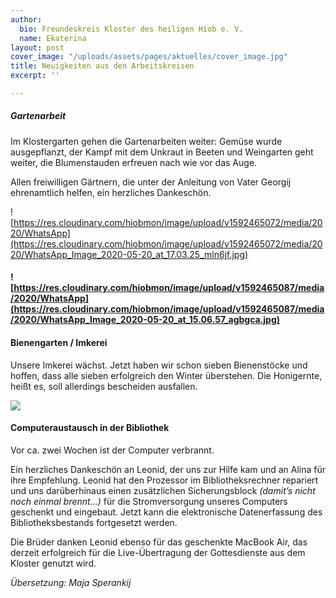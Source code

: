 ```yaml
---
author:
  bio: Freundeskreis Kloster des heiligen Hiob e. V.
  name: Ekaterina
layout: post
cover_image: "/uploads/assets/pages/aktuelles/cover_image.jpg"
title: Neuigkeiten aus den Arbeitskreisen
excerpt: ''

---
```

##### Gartenarbeit

Im Klostergarten gehen die Gartenarbeiten weiter: Gemüse wurde ausgepflanzt, der Kampf mit dem Unkraut in Beeten und Weingarten geht weiter, die Blumenstauden erfreuen nach wie vor das Auge.

Allen freiwilligen Gärtnern, die unter der Anleitung von Vater Georgij ehrenamtlich helfen, ein herzliches Dankeschön.

![https://res.cloudinary.com/hiobmon/image/upload/v1592465072/media/2020/WhatsApp](https://res.cloudinary.com/hiobmon/image/upload/v1592465072/media/2020/WhatsApp_Image_2020-05-20_at_17.03.25_mln6jf.jpg)

#### ![https://res.cloudinary.com/hiobmon/image/upload/v1592465087/media/2020/WhatsApp](https://res.cloudinary.com/hiobmon/image/upload/v1592465087/media/2020/WhatsApp_Image_2020-05-20_at_15.06.57_agbgca.jpg)

#### Bienengarten / Imkerei

Unsere Imkerei wächst. Jetzt haben wir schon sieben Bienenstöcke und hoffen, dass alle sieben erfolgreich den Winter überstehen. Die Honigernte, heißt es, soll allerdings bescheiden ausfallen.

![](https://res.cloudinary.com/hiobmon/image/upload/v1592468331/media/2020/IMG_1582_ozcrdy.jpg)

#### Computeraustausch in der Bibliothek

Vor ca. zwei Wochen ist der Computer verbrannt.

Ein herzliches Dankeschön an Leonid, der uns zur Hilfe kam und an Alina für ihre Empfehlung. Leonid hat den Prozessor im Bibliotheksrechner repariert und uns darüberhinaus einen zusätzlichen Sicherungsblock _(damit’s nicht noch einmal brennt…)_ für die Stromversorgung unseres Computers geschenkt und eingebaut. Jetzt kann die elektronische Datenerfassung des Bibliotheksbestands fortgesetzt werden.

Die Brüder danken Leonid ebenso für das geschenkte MacBook Air, das derzeit erfolgreich für die Live-Übertragung der Gottesdienste aus dem Kloster genutzt wird.

_Übersetzung: Maja Sperankij_